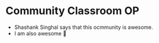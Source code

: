 # Community Classroom OP
- Shashank Singhal says that this ocmmunity is awesome.
- I am also awesome 🙈
